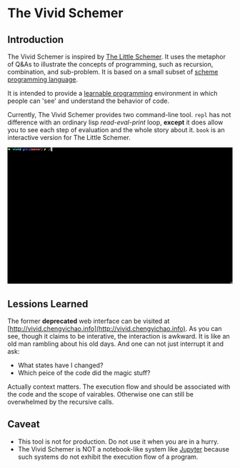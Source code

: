 
# The Vivid Schemer

## Introduction


The Vivid Schemer is inspired by [The Little Schemer](http://www.amazon.com/The-Little-Schemer-4th-Edition/dp/0262560992).
It uses the metaphor of Q&As to illustrate the concepts of programming, such as recursion, combination, and
sub-problem. It is based on a small subset of [scheme programming language](https://en.wikipedia.org/wiki/Scheme_%28programming_language%29).

It is intended to provide a [learnable programming](http://worrydream.com/LearnableProgramming/)
 environment in which people can 'see' and understand the behavior of code.


Currently, The Vivid Schemer provides two command-line tool. `repl` has not difference with an ordinary lisp *read-eval-print* loop, **except** it does allow you to see each step of evaluation and the whole story about it. `book` is an interactive version for The Little Schemer.


![](screenshot.gif)

## Lessions Learned

The former **deprecated** web interface can be visited at [http://vivid.chengyichao.info](http://vivid.chengyichao.info). As you can see, though it claims to be interative, the interaction is awkward. It is like an old man rambling about his old days. And one can not just interrupt it and ask:

* What states have I changed?
* Which peice of the code did the magic stuff?


Actually context matters. The execution flow and should be associated with the code and the scope of vairables. Otherwise one can still be overwhelmed by the recursive calls.


## Caveat

* This tool is not for production. Do not use it when you are in a hurry.
* The Vivid Schemer is NOT a notebook-like system like [Jupyter](http://jupyter.org/) because such systems do not exhibit the execution flow of a program.
